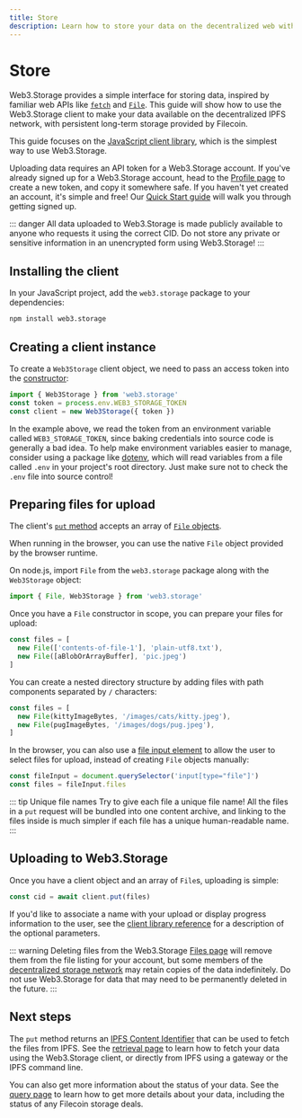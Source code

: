 ```yaml
---
title: Store
description: Learn how to store your data on the decentralized web with Web3.Storage
---
```


# Store

Web3.Storage provides a simple interface for storing data, inspired by familiar web APIs like [`fetch`][mdn-fetch] and [`File`][mdn-file]. This guide will show how to use the Web3.Storage client to make your data available on the decentralized IPFS network, with persistent long-term storage provided by Filecoin.

This guide focuses on the [JavaScript client library][reference-js], which is the simplest way to use Web3.Storage.
<!-- TODO: bring this back once the HTTP reference exists
If you're using another language, see the [HTTP API reference][reference-http] for details on working with the underlying HTTP API.
-->
Uploading data requires an API token for a Web3.Storage account. If you've already signed up for a Web3.Storage account, head to the [Profile page][site-profile] to create a new token, and copy it somewhere safe. If you haven't yet created an account, it's simple and free! Our [Quick Start guide][quickstart-guide] will walk you through getting signed up.


::: danger
All data uploaded to Web3.Storage is made publicly available to anyone who requests it using the correct CID. Do not store any private or sensitive information in an unencrypted form using Web3.Storage!
:::

## Installing the client

In your JavaScript project, add the `web3.storage` package to your dependencies:

```bash
npm install web3.storage
```

## Creating a client instance

To create a `Web3Storage` client object, we need to pass an access token into the [constructor][reference-js-constructor]:

```js
import { Web3Storage } from 'web3.storage'
const token = process.env.WEB3_STORAGE_TOKEN
const client = new Web3Storage({ token })
```

In the example above, we read the token from an environment variable called `WEB3_STORAGE_TOKEN`, since baking credentials into source code is generally a bad idea. To help make environment variables easier to manage, consider using a package like [dotenv](https://www.npmjs.com/package/dotenv), which will read variables from a file called `.env` in your project's root directory. Just make sure not to check the `.env` file into source control!

## Preparing files for upload

The client's [`put` method][reference-js-put] accepts an array of [`File` objects](https://developer.mozilla.org/en-US/docs/Web/API/File).

When running in the browser, you can use the native `File` object provided by the browser runtime.

On node.js, import `File` from the `web3.storage` package along with the `Web3Storage` object:

```js
import { File, Web3Storage } from 'web3.storage'
```

Once you have a `File` constructor in scope, you can prepare your files for upload:

```js
const files = [
  new File(['contents-of-file-1'], 'plain-utf8.txt'),
  new File([aBlobOrArrayBuffer], 'pic.jpeg')
]
```

You can create a nested directory structure by adding files with path components separated by `/` characters:

```js
const files = [
  new File(kittyImageBytes, '/images/cats/kitty.jpeg'),
  new File(pugImageBytes, '/images/dogs/pug.jpeg'),
]
```

In the browser, you can also use a [file input element][mdn-file-input] to allow the user to select files for upload, instead of creating `File` objects manually:

```js
const fileInput = document.querySelector('input[type="file"]')
const files = fileInput.files
```

::: tip Unique file names
Try to give each file a unique file name! All the files in a `put` request will be bundled into one content archive, and linking to the files inside is much simpler if each file has a unique human-readable name.
:::

## Uploading to Web3.Storage

Once you have a client object and an array of `File`s, uploading is simple:

```js
const cid = await client.put(files)
```

If you'd like to associate a name with your upload or display progress information to the user, see the [client library reference][reference-js-put] for a description of the optional parameters.

::: warning
Deleting files from the Web3.Storage [Files page][site-files] will remove them from the file listing for your account, but some members of the [decentralized storage network][concepts-decentralized-storage] may retain copies of the data indefinitely. Do not use Web3.Storage for data that may need to be permanently deleted in the future.
:::

## Next steps

The `put` method returns an [IPFS Content Identifier][ipfs-docs-cid] that can be used to fetch the files from IPFS. See the [retrieval page][howto-retrieve] to learn how to fetch your data using the Web3.Storage client, or directly from IPFS using a gateway or the IPFS command line.

You can also get more information about the status of your data. See the [query page][howto-query] to learn how to get more details about your data, including the status of any Filecoin storage deals.

<!-- internal links -->

[reference-js]: ../../reference/client-library#javascript.md
[reference-js-constructor]: ../../reference/client-library.md#constructor
[reference-js-put]: ../../reference/client-library.md#store-files

[quickstart-guide]: ../../quickstart/README.md
[howto-retrieve]: ./retrieve.md
[howto-query]: ./query.md
[concepts-decentralized-storage]: ../../concepts/decentralized-storage.md

<!-- links to the web3.storage site -->
[site-profile]: https://web3.storage/profile/
[site-files]: https://web3.storage/files/

<!-- external links -->
[ipfs-docs-cid]: https://docs.ipfs.io/concepts/content-addressing/
[ipfs-docs-cli-quickstart]: https://docs.ipfs.io/how-to/command-line-quick-start/
[mdn-fetch]: https://developer.mozilla.org/en-US/docs/Web/API/Fetch_API
[mdn-file]: https://developer.mozilla.org/en-US/docs/Web/API/File
[mdn-file-input]: https://developer.mozilla.org/en-US/docs/Web/HTML/Element/input/file

